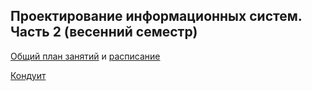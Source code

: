 ## Проектирование информационных систем. Часть 2 (весенний семестр)

[Общий план занятий](https://github.com/stankin/design-part-2/wiki) и [расписание]()

[Кондуит]()

